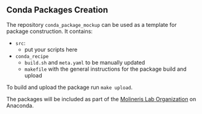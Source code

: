 ## Conda Packages Creation

The repository `conda_package_mockup` can be used as a template for package construction. It contains:
- `src`:
  - put your scripts here
- `conda_recipe`
  - `build.sh` and `meta.yaml` to be manually updated
  - `makefile` with the general instructions for the package build and upload

To build and upload the package run `make upload`.

The packages will be included as part of the [Molineris Lab Organization](https://anaconda.org/molinerislab) on Anaconda.
